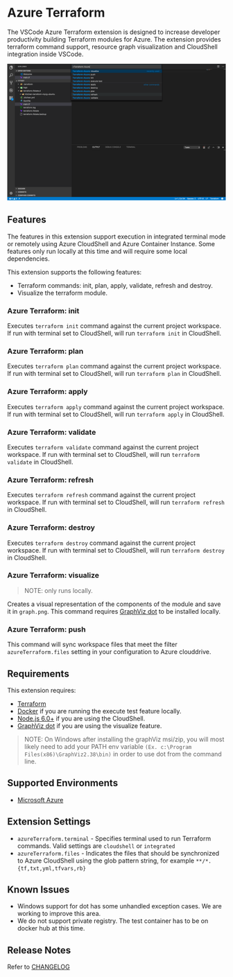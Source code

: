 # Azure Terraform

The VSCode Azure Terraform extension is designed to increase developer productivity building Terraform modules for Azure. The extension provides terraform command support, resource graph visualization and CloudShell integration inside VSCode.

![overview](images/overview.png)

## Features

The features in this extension support execution in integrated terminal mode or remotely using Azure CloudShell and Azure Container Instance. Some features only run locally at this time and will require some local dependencies.

This extension supports the following features:

- Terraform commands: init, plan, apply, validate, refresh and destroy.
- Visualize the terraform module.

### Azure Terraform: init

Executes `terraform init` command against the current project workspace.  If run with terminal set to CloudShell, will run `terraform init` in CloudShell.

### Azure Terraform: plan

Executes `terraform plan` command against the current project workspace.  If run with terminal set to CloudShell, will run `terraform plan` in CloudShell.

### Azure Terraform: apply

Executes `terraform apply` command against the current project workspace. If run with terminal set to CloudShell, will run `terraform apply` in CloudShell.

### Azure Terraform: validate

Executes `terraform validate` command against the current project workspace. If run with terminal set to CloudShell, will run `terraform validate` in CloudShell.

### Azure Terraform: refresh

Executes `terraform refresh` command against the current project workspace. If run with terminal set to CloudShell, will run `terraform refresh` in CloudShell.

### Azure Terraform: destroy

Executes `terraform destroy` command against the current project workspace. If run with terminal set to CloudShell, will run `terraform destroy` in CloudShell.

### Azure Terraform: visualize

> NOTE: only runs locally.

Creates a visual representation of the components of the module and save it in `graph.png`. This command requires [GraphViz dot](http://www.graphviz.org) to be installed locally.

### Azure Terraform: push

This command will sync workspace files that meet the filter `azureTerraform.files` setting in your configuration to Azure clouddrive.

## Requirements

This extension requires:

- [Terraform](https://www.terraform.io/downloads.html)
- [Docker](http://www.docker.io) if you are running the execute test feature locally.
- [Node.js 6.0+](https://nodejs.org) if you are using the CloudShell.
- [GraphViz dot](http://www.graphviz.org) if you are using the visualize feature.

> NOTE: On Windows after installing the graphViz msi/zip, you will most likely need to add your PATH env variable `(Ex. c:\Program Files(x86)\GraphViz2.38\bin)` in order to use dot from the command line.

## Supported Environments

- [Microsoft Azure](https://azure.microsoft.com)

## Extension Settings

- `azureTerraform.terminal` - Specifies terminal used to run Terraform commands. Valid settings are `cloudshell` or `integrated`
- `azureTerraform.files` - Indicates the files that should be synchronized to Azure CloudShell using the glob pattern string, for example `**/*.{tf,txt,yml,tfvars,rb}`

## Known Issues

- Windows support for dot has some unhandled exception cases.  We are working to improve this area.
- We do not support private registry. The test container has to be on docker hub at this time.

## Release Notes

Refer to [CHANGELOG](CHANGELOG.md)
